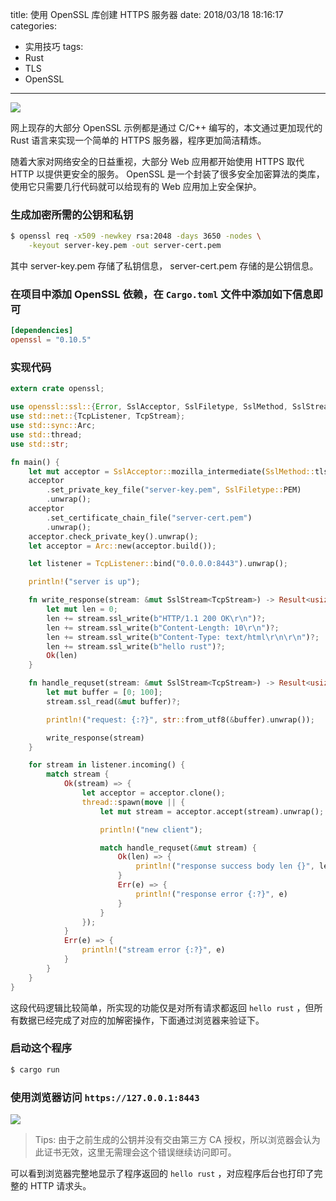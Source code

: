 title: 使用 OpenSSL 库创建 HTTPS 服务器
date: 2018/03/18 18:16:17
categories:
- 实用技巧
tags:
- Rust
- TLS
- OpenSSL

---
![](https://image.covertness.me/openssl_https_server/https.png)

网上现存的大部分 OpenSSL 示例都是通过 C/C++ 编写的，本文通过更加现代的 Rust 语言来实现一个简单的 HTTPS 服务器，程序更加简洁精炼。
<!-- more -->
随着大家对网络安全的日益重视，大部分 Web 应用都开始使用 HTTPS 取代 HTTP 以提供更安全的服务。 OpenSSL 是一个封装了很多安全加密算法的类库，使用它只需要几行代码就可以给现有的 Web 应用加上安全保护。

### 生成加密所需的公钥和私钥
```bash
$ openssl req -x509 -newkey rsa:2048 -days 3650 -nodes \
    -keyout server-key.pem -out server-cert.pem
```
其中 server-key.pem 存储了私钥信息， server-cert.pem 存储的是公钥信息。

### 在项目中添加 OpenSSL 依赖，在 `Cargo.toml` 文件中添加如下信息即可
```toml
[dependencies]
openssl = "0.10.5"
```

### 实现代码
```rust
extern crate openssl;

use openssl::ssl::{Error, SslAcceptor, SslFiletype, SslMethod, SslStream};
use std::net::{TcpListener, TcpStream};
use std::sync::Arc;
use std::thread;
use std::str;

fn main() {
    let mut acceptor = SslAcceptor::mozilla_intermediate(SslMethod::tls()).unwrap();
    acceptor
        .set_private_key_file("server-key.pem", SslFiletype::PEM)
        .unwrap();
    acceptor
        .set_certificate_chain_file("server-cert.pem")
        .unwrap();
    acceptor.check_private_key().unwrap();
    let acceptor = Arc::new(acceptor.build());

    let listener = TcpListener::bind("0.0.0.0:8443").unwrap();

    println!("server is up");

    fn write_response(stream: &mut SslStream<TcpStream>) -> Result<usize, Error> {
        let mut len = 0;
        len += stream.ssl_write(b"HTTP/1.1 200 OK\r\n")?;
        len += stream.ssl_write(b"Content-Length: 10\r\n")?;
        len += stream.ssl_write(b"Content-Type: text/html\r\n\r\n")?;
        len += stream.ssl_write(b"hello rust")?;
        Ok(len)
    }

    fn handle_requset(stream: &mut SslStream<TcpStream>) -> Result<usize, Error> {
        let mut buffer = [0; 100];
        stream.ssl_read(&mut buffer)?;

        println!("request: {:?}", str::from_utf8(&buffer).unwrap());

        write_response(stream)
    }

    for stream in listener.incoming() {
        match stream {
            Ok(stream) => {
                let acceptor = acceptor.clone();
                thread::spawn(move || {
                    let mut stream = acceptor.accept(stream).unwrap();

                    println!("new client");

                    match handle_requset(&mut stream) {
                        Ok(len) => {
                            println!("response success body len {}", len)
                        }
                        Err(e) => {
                            println!("response error {:?}", e)
                        }
                    }
                });
            }
            Err(e) => {
                println!("stream error {:?}", e)
            }
        }
    }
}
```
这段代码逻辑比较简单，所实现的功能仅是对所有请求都返回 `hello rust` ，但所有数据已经完成了对应的加解密操作，下面通过浏览器来验证下。

### 启动这个程序
```bash
$ cargo run
```

### 使用浏览器访问 `https://127.0.0.1:8443`
![](https://image.covertness.me/openssl_https_server/snap.png)
> Tips: 由于之前生成的公钥并没有交由第三方 CA 授权，所以浏览器会认为此证书无效，这里无需理会这个错误继续访问即可。

可以看到浏览器完整地显示了程序返回的 `hello rust` ，对应程序后台也打印了完整的 HTTP 请求头。
